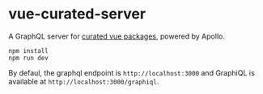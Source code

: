 # vue-curated-server

A GraphQL server for [curated vue packages](https://github.com/Akryum/vue-curated), powered by Apollo.

```
npm install
npm run dev
```

By defaul, the graphql endpoint is `http://localhost:3000` and GraphiQL is available at `http://localhost:3000/graphiql`.
